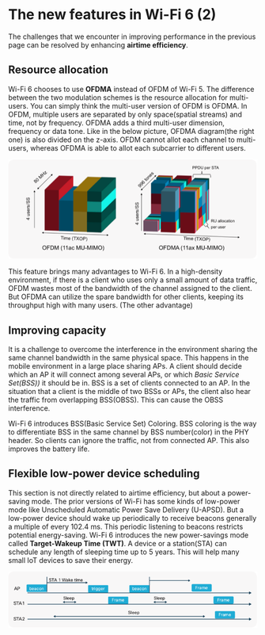 # The new features in Wi-Fi 6 (2)

The challenges that we encounter in improving performance in the previous page can be resolved by enhancing **airtime efficiency**.

## Resource allocation
Wi-Fi 6 chooses to use **OFDMA** instead of OFDM of Wi-Fi 5. The difference between the two modulation schemes is the resource allocation for multi-users. You can simply think the multi-user version of OFDM is OFDMA. 
In OFDM, multiple users are separated by only space(spatial streams) and time, not by frequency. OFDMA adds a third multi-user dimension, frequency or data tone. Like in the below picture, OFDMA diagram(the right one) is also divided on the z-axis. OFDM cannot allot each channel to multi-users, whereas OFDMA is able to allot each subcarrier to different users.

![comparision](assets/images/3-1-OFDMA.png)

This feature brings many advantages to Wi-Fi 6. In a high-density environment, if there is a client who uses only a small amount of data traffic, OFDM wastes most of the bandwidth of the channel assigned to the client. But OFDMA can utilize the spare bandwidth for other clients, keeping its throughput high with many users. (The other advantage)



## Improving capacity
It is a challenge to overcome the interference in the environment sharing the same channel bandwidth in the same physical space. This happens in the mobile environment in a large place sharing APs. A client should decide which an AP it will connect among several APs, or which *Basic Service Set(BSS))* it should be in. BSS is a set of clients connected to an AP. In the situation that a client is the middle of two BSSs or APs, the client also hear the traffic from overlapping BSS(OBSS). This can cause the OBSS interference.

Wi-Fi 6 introduces BSS(Basic Service Set) Coloring. BSS coloring is the way to differentiate BSS in the same channel by BSS number(color) in the PHY header. So clients can ignore the traffic, not from connected AP. This also improves the battery life.


## Flexible low-power device scheduling
This section is not directly related to airtime efficiency, but about a power-saving mode. The prior versions of Wi-Fi has some kinds of low-power mode like Unscheduled Automatic Power Save Delivery (U-APSD). But a low-power device should wake up periodically to receive beacons generally a multiple of every 102.4 ms. This periodic listening to beacons restricts potential energy-saving.
Wi-Fi 6 introduces the new power-savings mode called **Target-Wakeup Time (TWT)**. A device or a station(STA) can schedule any length of sleeping time up to 5 years. This will help many small IoT devices to save their energy.

![TWT](assets/images/3-3-TWT.png)
